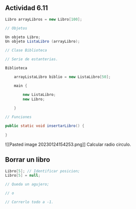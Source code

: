 
## Actividad 6.11

````java
Libro arrayLibros = new Libro[100];

// Objetos

Un objeto Libro;
Un objeto ListaLibro (arrayLibro);

// Clase Biblioteca

// Serie de estanterias.

Biblioteca

	arrayListaLibro biblio = new ListaLibro[50];

	main {

		new ListaLibro;
		new Libro;
	
	}

// Funciones

public static void insertarLibro() {
	
}
````

![[Pasted image 20230124154253.png]]
Calcular radio circulo.

## Borrar un libro

````java
Libro[5]; // Identificar posicion;
Libro[5] = null; 

// Queda un agujero;

// o

// Correrlo todo a -1.
````